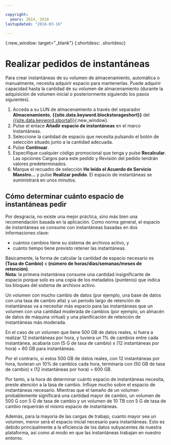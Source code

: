 ```yaml
---

copyright:
  years: 2014, 2018
lastupdated: "2018-03-16"

---
```

{:new_window: target="_blank"}
{:shortdesc: .shortdesc}

# Realizar pedidos de instantáneas

Para crear instantáneas de su volumen de almacenamiento, automática o manualmente, necesita adquirir espacio para mantenerlas. Puede adquirir capacidad hasta la cantidad de su volumen de almacenamiento (durante la adquisición de volumen inicial o posteriormente siguiendo los pasos siguientes).

1. Acceda a su LUN de almacenamiento a través del separador **Almacenamiento**, **{{site.data.keyword.blockstorageshort}}** del [{{site.data.keyword.slportal}}](https://control.softlayer.com/){:new_window}.
2. Pulse el enlace **Añadir espacio de instantáneas** en el marco Instantáneas.
3. Seleccione la cantidad de espacio que necesita pulsando el botón de selección situado junto a la cantidad adecuada.
4. Pulse **Continuar**.
5. Especifique cualquier código promocional que tenga y pulse **Recalcular**. Las opciones Cargos para este pedido y Revisión del pedido tendrán valores predeterminados.
6. Marque el recuadro de selección **He leído el Acuerdo de Servicio Maestro…** y pulse **Realizar pedido**. El espacio de instantáneas se suministrará en unos minutos.

## Cómo determinar cuánto espacio de instantáneas pedir

Por desgracia, no existe una mejor práctica, sino más bien una recomendación basada en la aplicación. Como norma general, el espacio de instantáneas se consume con instantáneas basadas en dos informaciones clave:
- cuántos cambios tiene su sistema de archivos activo, y 
- cuánto tiempo tiene previsto retener las instantáneas.  

Básicamente, la forma de calcular la cantidad de espacio necesario es **(Tasa de Cambio)** x **(número de horas/días/semanas/meses de retención)**.  
**Nota**: la primera instantánea consume una cantidad insignificante de espacio porque solo es una copia de los metadatos (punteros) que indica los bloques del sistema de archivos activo. 

Un volumen con mucho cambio de datos (por ejemplo, una base de datos con una tasa de cambio alta) y un periodo largo de retención de instantáneas va a necesitar más espacio para las instantáneas que un volumen con una cantidad moderada de cambios (por ejemplo, un almacén de datos de máquina virtual) y una planificación de retención de instantáneas más moderada. 

En el caso de un volumen que tiene 500 GB de datos reales, si fuera a realizar 12 instantáneas por hora, y tuviera un 1% de cambios entre cada instantánea, acabaría con (5 G de tasa de cambio) x (12 instantáneas por hora) = 60 GB para instantáneas.

Por el contrario, si estos 500 GB de datos reales, con 12 instantáneas por hora, tuvieran un 10% de cambios cada hora, terminaría con (50 GB de tasa de cambio) x (12 instantáneas por hora) = 600 GB.

Por tanto, a la hora de determinar cuánto espacio de instantáneas necesita, preste atención a la tasa de cambio. Influye mucho sobre el espacio de instantáneas necesario.  Mientras que el tamaño de un volumen probablemente significará una cantidad mayor de cambio, un volumen de 500 G con 5 G de tasa de cambio y un volumen de 10 TB con 5 G de tasa de cambio requerirán el mismo espacio de instantáneas.

Además, para la mayoría de las cargas de trabajo, cuanto mayor sea un volumen, menor será el espacio inicial necesario para instantáneas.  Esto es debido principalmente a la eficiencia de los datos subyacentes de nuestra plataforma, así como al modo en que las instantáneas trabajan en nuestro entorno.



